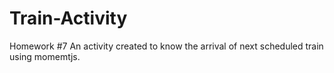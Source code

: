 # Train-Activity
Homework #7
An activity created to know the arrival of next scheduled train using momemtjs.
